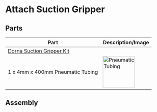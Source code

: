 # **Attach Suction Gripper**

## **Parts**

| **Part** | **Description/Image** |
|---|---|
| [Dorna Suction Gripper Kit](https://dorna.ai/grippers/suction-gripper-kit/) |   |
| 1 x 4mm x 400mm Pneumatic Tubing | <img src="https://i.imgur.com/3jdNbnQ.jpeg" alt="Pneumatic Tubing" width="100"/> |

## **Assembly**
